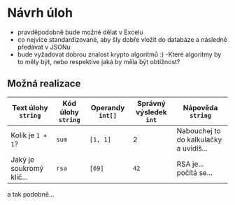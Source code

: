 # Návrh úloh
- pravděpodobně bude možné dělat v Excelu
- co nejvíce standardizované, aby šly dobře vložit do databáze a následně předávat v JSONu
- bude vyžadovat dobrou znalost krypto algoritmů :) -Které algoritmy by to měly být, nebo respektive jaká by měla být obtížnost?




## Možná realizace
| Text úlohy `string` | Kód úlohy `string` | Operandy `int[]` | Správný výsledek `int` | Nápověda `string`|
| ---- | ---- | ---- | ---- | ---- |
| Kolik je `1 + 1`? | `sum` | `[1, 1]` | 2 | Nabouchej to do kalkulačky a uvidíš... |
| Jaký je soukromý klíč... | `rsa` | `[69]` | `42` | RSA je... počítá se... |

a tak podobně...
